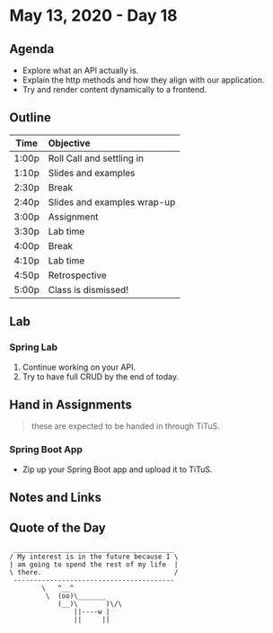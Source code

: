 # May 13, 2020 - Day 18

## Agenda

- Explore what an API actually is.
- Explain the http methods and how they align with our application.
- Try and render content dynamically to a frontend.

## Outline

| Time   | Objective                        |
| -------|:---------------------------------|
| 1:00p  | Roll Call and settling in        |
| 1:10p  | Slides and examples              |
| 2:30p  | Break                            |
| 2:40p  | Slides and examples wrap-up      |
| 3:00p  | Assignment                       |
| 3:30p  | Lab time                         |
| 4:00p  | Break                            |
| 4:10p  | Lab time                         |
| 4:50p  | Retrospective                    |
| 5:00p  | Class is dismissed!              |

## Lab

### Spring Lab

1. Continue working on your API.
2. Try to have full CRUD by the end of today.

## Hand in Assignments
>these are expected to be handed in through TiTuS.

### Spring Boot App

- Zip up your Spring Boot app and upload it to TiTuS.

## Notes and Links

## Quote of the Day

```
 ________________________________________
/ My interest is in the future because I \
| am going to spend the rest of my life  |
\ there.                                 /
 ----------------------------------------
        \   ^__^
         \  (oo)\_______
            (__)\       )\/\
                ||----w |
                ||     ||
```
